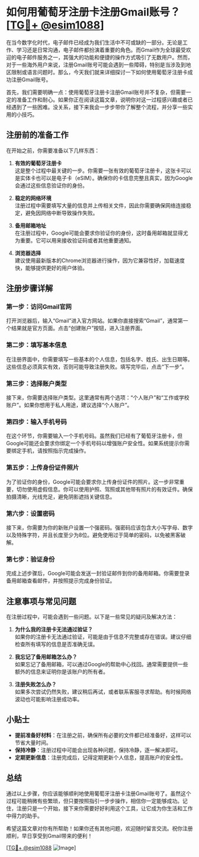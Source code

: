 # 如何用葡萄牙注册卡注册Gmail账号？[[TG💪+ @esim1088](https://t.me/s/esim1088)]

在当今数字化时代，电子邮件已经成为我们生活中不可或缺的一部分。无论是工作、学习还是日常沟通，电子邮件都扮演着重要的角色。而Gmail作为全球最受欢迎的电子邮件服务之一，其强大的功能和便捷的操作方式吸引了无数用户。然而，对于一些海外用户来说，注册Gmail账号可能会遇到一些障碍，特别是当涉及到地区限制或语言问题时。那么，今天我们就来详细探讨一下如何使用葡萄牙注册卡成功注册Gmail账号。

首先，我们需要明确一点：使用葡萄牙注册卡注册Gmail账号并不复杂，但需要一定的准备工作和耐心。如果你正在阅读这篇文章，说明你对这一过程感兴趣或者已经遇到了一些困难。没关系，接下来我会一步步带你了解整个流程，并分享一些实用的小技巧。

## 注册前的准备工作

在开始之前，你需要准备以下几样东西：

1. **有效的葡萄牙注册卡**  
   这是整个过程中最关键的一步。你需要一张有效的葡萄牙注册卡，这张卡可以是实体卡也可以是电子卡（eSIM）。确保你的卡信息完整且真实，因为Google会通过这些信息验证你的身份。

2. **稳定的网络环境**  
   注册过程中需要填写大量的信息并上传相关文件，因此你需要确保网络连接稳定，避免因网络中断导致操作失败。

3. **备用邮箱地址**  
   在注册过程中，Google可能会要求你验证你的身份，这时备用邮箱就显得尤为重要。它可以用来接收验证码或者其他重要通知。

4. **浏览器选择**  
   建议使用最新版本的Chrome浏览器进行操作，因为它兼容性好，加载速度快，能够提供更好的用户体验。

## 注册步骤详解

### 第一步：访问Gmail官网

打开浏览器后，输入“Gmail”进入官方网站。如果你直接搜索“Gmail”，通常第一个结果就是官方页面。点击“创建账户”按钮，进入注册界面。

### 第二步：填写基本信息

在注册界面中，你需要填写一些基本的个人信息，包括名字、姓氏、出生日期等。这些信息必须真实有效，否则可能导致注册失败。填写完毕后，点击“下一步”。

### 第三步：选择账户类型

接下来，你需要选择账户类型。这里通常有两个选项：“个人账户”和“工作或学校账户”。如果你想用于私人用途，建议选择“个人账户”。

### 第四步：输入手机号码

在这个环节，你需要输入一个手机号码。虽然我们已经有了葡萄牙注册卡，但Google可能还会要求你绑定一个手机号码以增强账户安全性。如果系统提示你需要绑定手机，请按照指示完成操作。

### 第五步：上传身份证件照片

为了验证你的身份，Google可能会要求你上传身份证件的照片。这一步非常重要，切勿使用虚假信息。你可以使用护照、驾照或其他带有照片的有效证件。确保拍摄清晰，光线充足，避免阴影遮挡关键信息。

### 第六步：设置密码

接下来，你需要为你的新账户设置一个强密码。强密码应该包含大小写字母、数字以及特殊字符，并且长度至少为8位。避免使用过于简单的密码，以免被黑客破解。

### 第七步：验证身份

完成上述步骤后，Google可能会发送一封验证邮件到你的备用邮箱。你需要登录备用邮箱查看邮件，并按照提示完成身份验证。

## 注意事项与常见问题

在注册过程中，可能会遇到一些问题。以下是一些常见的疑问及解决方法：

1. **为什么我的注册卡无法通过验证？**  
   如果你的注册卡无法通过验证，可能是由于信息不完整或存在错误。建议仔细检查所有填写的信息是否准确无误。

2. **我忘记了备用邮箱怎么办？**  
   如果忘记了备用邮箱，可以通过Google的帮助中心找回。通常需要提供一些额外的信息来证明你是该账户的所有者。

3. **注册失败怎么办？**  
   如果多次尝试仍然失败，建议稍后再试，或者联系客服寻求帮助。有时候网络波动也可能影响注册成功率。

## 小贴士

- **提前准备好材料**：在注册之前，确保所有必要的文件都已经准备好，这样可以节省大量时间。
- **保持冷静**：注册过程中可能会出现各种问题，保持冷静，逐一解决即可。
- **定期更新信息**：注册完成后，记得定期更新个人信息，提高账户的安全性。

## 总结

通过以上步骤，你应该能够顺利地使用葡萄牙注册卡注册Gmail账号了。虽然这个过程可能稍微有些繁琐，但只要按照指引一步步操作，相信你一定能够成功。记住，注册只是一个开始，接下来你需要好好利用这个工具，让它成为你生活和工作中得力的助手。

希望这篇文章对你有所帮助！如果你还有其他问题，欢迎随时留言交流。祝你注册顺利，早日享受到Gmail带来的便利！

[[TG💪+ @esim1088](https://t.me/s/esim1088) ![Image](https://i.postimg.cc/4NQfJmqS/Snipaste-2025-05-13-00-14-12.png)]
